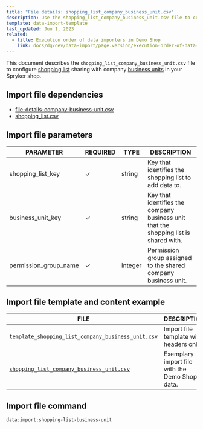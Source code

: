 ```yaml
---
title: "File details: shopping_list_company_business_unit.csv"
description: Use the shopping_list_company_business_unit.csv file to configure shopping list sharing with company business units in your Spryker shop.
template: data-import-template
last_updated: Jun 1, 2023
related:
  - title: Execution order of data importers in Demo Shop
    link: docs/dg/dev/data-import/page.version/execution-order-of-data-importers.html
---
```


This document describes the `shopping_list_company_business_unit.csv` file to configure [shopping list](/docs/pbc/all/shopping-list-and-wishlist/{{page.version}}/base-shop/shopping-lists-feature-overview/shopping-lists-feature-overview.html) sharing with company [business units](/docs/pbc/all/customer-relationship-management/{{page.version}}/base-shop/company-account-feature-overview/business-units-overview.html) in your Spryker shop.

## Import file dependencies

- [file-details-company-business-unit.csv](/docs/pbc/all/customer-relationship-management/{{page.version}}/base-shop/import-and-export-data/file-details-company-business-unit.csv.html)
- [shopping_list.csv](/docs/pbc/all/shopping-list-and-wishlist/{{page.version}}/base-shop/import-and-export-data/file-details-shopping-list.csv.html)

## Import file parameters

| PARAMETER | REQUIRED |  TYPE | DESCRIPTION |
| --- | --- | --- | --- |
| shopping_list_key | &check; | string | Key that identifies the shopping list to add data to. |
|business_unit_key|&check;|string| Key that identifies the company business unit that the shopping list is shared with.|
|permission_group_name|&check;|integer | Permission group assigned to the shared company business unit.|

## Import file template and content example

| FILE | DESCRIPTION |
|---|---|
| [`template_shopping_list_company_business_unit.csv`](https://spryker.s3.eu-central-1.amazonaws.com/docs/pbc/all/shopping-list-and-wishlist/base-shop/import-and-export-data/file-details-shopping-list-company_business-unit.csv.md/templaste_shopping_list_company_business_unit.csv)| Import file template with headers only. |
| [`shopping_list_company_business_unit.csv`](https://spryker.s3.eu-central-1.amazonaws.com/docs/pbc/all/shopping-list-and-wishlist/base-shop/import-and-export-data/file-details-shopping-list-company_business-unit.csv.md/shopping_list_company_business_unit.csv) | Exemplary import file with the Demo Shop data. |


## Import file command

```bash
data:import:shopping-list-business-unit
```
